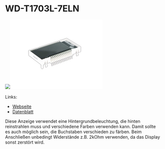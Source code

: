 WD-T1703L-7ELN
==============

![](http://cdn.pollin.de/article/big/GB121057.JPG)![](Pollin/G121057.JPG)


Links:

- [Webseite](https://www.pollin.de/shop/dt/MjQ5ODc4OTk-/Bauelemente_Bauteile/Aktive_Bauelemente/Displays/LCD_Modul_WD_T1703L_7ELN.html)
- [Datenblatt](Pollin/D121057D.PDF)

Diese Anzeige verwendet eine Hintergrundbeleuchtung, die hinten reinstrahlen muss und verschiedene Farben verwenden kann. Damit sollte es auch möglich sein, die Buchstaben verschieden zu färben.
Beim Anschließen unbedingt Widerstände z.B. 2kOhm verwenden, da das Display sonst zerstört wird.